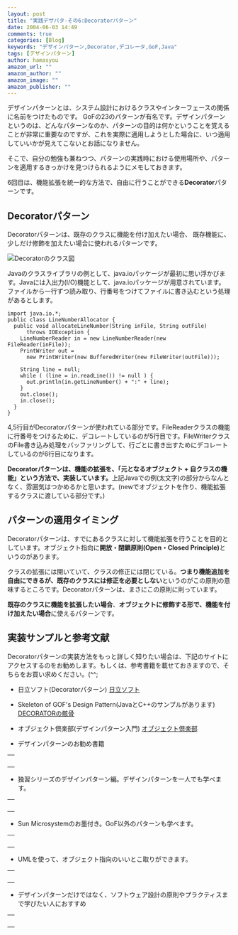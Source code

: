 ```yaml
---
layout: post
title: "実践デザパタ-その6:Decoratorパターン"
date: 2004-06-03 14:49
comments: true
categories: [Blog]
keywords: "デザインパターン,Decorator,デコレータ,GoF,Java"
tags: [デザインパターン]
author: hamasyou
amazon_url: ""
amazon_author: ""
amazon_image: ""
amazon_publisher: ""
---
```


デザインパターンとは、システム設計におけるクラスやインターフェースの関係に名前をつけたものです。
GoFの23のパターンが有名です。デザインパターンというのは、どんなパターンなのか、パターンの目的は何かということを覚えることが非常に重要なのですが、これを実際に適用しようとした場合に、いつ適用していいかが見えてこないとお話になりません。

そこで、自分の勉強も兼ねつつ、パターンの実践時における使用場所や、パターンを適用するきっかけを見つけられるようにメモしておきます。

6回目は、機能拡張を統一的な方法で、自由に行うことができる<b>Decorator</b>パターンです。


<!-- more -->

<h2>Decoratorパターン</h2>

<p class="option">Decoratorパターンは、既存のクラスに機能を付け加えたい場合、
既存機能に、少しだけ修飾を加えたい場合に使われるパターンです。</p>

<img src="http://hamasyou.com/images/design_pattern/decorator.gif" alt="Decoratorのクラス図" />

Javaのクラスライブラリの例として、java.ioパッケージが最初に思い浮かびます。Javaには入出力(I/O)機能として、java.ioパッケージが用意されています。ファイルから一行ずつ読み取り、行番号をつけてファイルに書き込むという処理があるとします。

<pre class="code"><code><span class="keyword">import</span> java.io.*;
<span class="keyword">public</span> <span class="keyword">class</span> LineNumberAllocator {
  <span class="keyword">public</span> <span class="keyword">void</span> allocateLineNumber(String inFile, String outFile) 
      <span class="keyword">throws</span> IOException {
    LineNumberReader in = <span class="keyword">new</span> LineNumberReader(<span class="keyword">new</span> FileReader(inFile));
    PrintWriter out = 
      <span class="keyword">new</span> PrintWriter(<span class="keyword">new</span> BufferedWriter(<span class="keyword">new</span> FileWriter(outFile)));
 
    String line = <span class="keyword">null</span>;
    <span class="keyword">while</span> ( (line = in.readLine()) != <span class="keyword">null</span> ) {
      out.println(in.getLineNumber() + <span class="literal">":"</span> + line);
    }
    out.close();
    in.close();
  }	
}
</code></pre>
<div class="clear"></div>

4,5行目がDecoratorパターンが使われている部分です。FileReaderクラスの機能に行番号をつけるために、デコレートしているのが5行目です。FileWriterクラスのFile書き込み処理をバッファリングして、行ごとに書き出すためにデコレートしているのが6行目になります。

<b>Decoratorパターンは、機能の拡張を、「元となるオブジェクト + 自クラスの機能」という方法で、実装しています。</b>上記Javaでの例(太文字)の部分からなんとなく、雰囲気はつかめるかと思います。(newでオブジェクトを作り、機能拡張するクラスに渡している部分です。)

<h2>パターンの適用タイミング</h2>

Decoratorパターンは、すでにあるクラスに対して機能拡張を行うことを目的としています。オブジェクト指向に<b class="red">開放・閉鎖原則(Open・Closed Principle)</b>というのがあります。

クラスの拡張には開いていて、クラスの修正には閉じている。<b>つまり機能追加を自由にできるが、既存のクラスには修正を必要としない</b>というのがこの原則の意味するところです。Decoratorパターンは、まさにこの原則に則っています。

<strong>既存のクラスに機能を拡張したい場合</strong>、<strong>オブジェクトに修飾する形で、機能を付け加えたい場合</strong>に使えるパターンです。

<h2>実装サンプルと参考文献</h2>

Decoratorパターンの実装方法をもっと詳しく知りたい場合は、下記のサイトにアクセスするのをお勧めします。もしくは、参考書籍を載せておきますので、そちらをお買い求めください。(^^;

+ 日立ソフト(Decoratorパターン)
<a href="http://www.dmz.hitachi-sk.co.jp/Java/Tech/pattern/gof/decorator.html" rel="external nofollow">日立ソフト</a>

+ Skeleton of GOF's Design Pattern(JavaとC++のサンプルがあります)
<a href="http://www002.upp.so-net.ne.jp/ys_oota/mdp/Decorator/index.htm" rel="external nofollow">DECORATORの骸骨</a>

+ オブジェクト倶楽部(デザインパターン入門)
<a href="http://www.objectclub.jp/technicaldoc/pattern/DPforJavaProgrammers" rel="external nofollow">オブジェクト倶楽部</a>

+ デザインパターンのお勧め書籍
<div class="rakuten"><table border="0" cellpadding="5" width="400"><tr><td valign="top"><a href="http://www.amazon.co.jp/exec/obidos/ASIN/4797327030/sorehabooks-22/" rel="external nofollow"></a><br /></td></tr></table>
</div>

+ 独習シリーズのデザインパターン編。デザインパターンを一人でも学べます。
<div class="rakuten"><table border="0" cellpadding="5" width="400"><tr><td valign="top"><a href="http://www.amazon.co.jp/exec/obidos/ASIN/4798104450/sorehabooks-22/" rel="external nofollow"></a><br /></td></tr></table>
</div>

+ Sun Microsystemのお墨付き。GoF以外のパターンも学べます。
<div class="rakuten"><table border="0" cellpadding="5" width="400"><tr><td valign="top"><a href="http://www.amazon.co.jp/exec/obidos/ASIN/4756141552/sorehabooks-22/" rel="external nofollow"></a><br /></td></tr></table>
</div>

+ UMLを使って、オブジェクト指向のいいとこ取りができます。
<div class="rakuten"><table border="0" cellpadding="5" width="400"><tr><td valign="top"><a href="http://www.amazon.co.jp/exec/obidos/ASIN/4774116882/sorehabooks-22/" rel="external nofollow"></a><br /></td></tr></table>
</div>

+ デザインパターンだけではなく、ソフトウェア設計の原則やプラクティスまで学びたい人におすすめ
<div class="rakuten"><table border="0" cellpadding="5" width="400"><tr><td valign="top"><a href="http://www.amazon.co.jp/exec/obidos/ASIN/4797323361/sorehabooks-22/" rel="external nofollow"></a><br /></td></tr></table>
</div>




